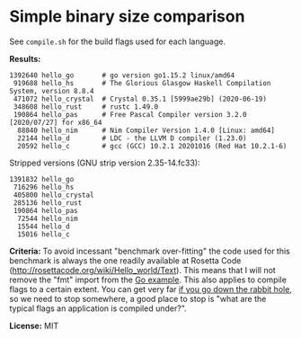 # Simple binary size comparison

See ``compile.sh`` for the build flags used for each language.

**Results:**

```
1392640 hello_go       # go version go1.15.2 linux/amd64
 919688 hello_hs       # The Glorious Glasgow Haskell Compilation System, version 8.8.4
 471072 hello_crystal  # Crystal 0.35.1 [5999ae29b] (2020-06-19)
 348608 hello_rust     # rustc 1.49.0
 190864 hello_pas      # Free Pascal Compiler version 3.2.0 [2020/07/27] for x86_64
  88840 hello_nim      # Nim Compiler Version 1.4.0 [Linux: amd64]
  22144 hello_d        # LDC - the LLVM D compiler (1.23.0)
  20592 hello_c        # gcc (GCC) 10.2.1 20201016 (Red Hat 10.2.1-6)
```

Stripped versions (GNU strip version 2.35-14.fc33):
```
1391832 hello_go
 716296 hello_hs
 405800 hello_crystal
 285136 hello_rust
 190864 hello_pas
  72544 hello_nim
  15544 hello_d
  15016 hello_c
```

**Criteria:** To avoid incessant "benchmark over-fitting" the code used for this benchmark is always the one readily available at Rosetta Code (http://rosettacode.org/wiki/Hello_world/Text). This means that I will not remove the "fmt" import from the [Go example](http://rosettacode.org/mw/index.php?title=Hello_world/Text&oldid=256503#Go). This also applies to compile flags to a certain extent. You can get very far [if you go down the rabbit hole](https://hookrace.net/blog/nim-binary-size/), so we need to stop somewhere, a good place to stop is "what are the typical flags an application is compiled under?".

**License:** MIT
